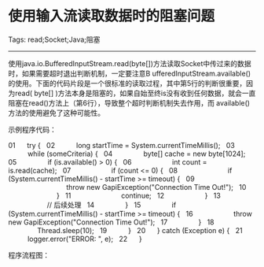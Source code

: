 # 使用输入流读取数据时的阻塞问题
Tags: read;Socket;Java;阻塞

------

使用java.io.BufferedInputStream.read(byte[])方法读取Socket中传过来的数据时，如果需要超时退出判断机制，一定要注意B ufferedInputStream.available()的使用。下面的代码片段是一个很标准的读取过程，其中第5行的判断很重要，因为read( byte[] )方法本身是阻塞的，如果自始至终is没有收到任何数据，就会一直阻塞在read()方法上（第6行），导致整个超时判断机制失去作用，而 available()方法的使用避免了这种可能性。 


 

 示例程序代码： 


 01      try {   02           long startTime = System.currentTimeMillis();   03           while (someCriteria) {   04                byte[] cache = new byte[1024];   05                if (is.available() > 0) {   06                     int count = is.read(cache);   07                     if (count <= 0) {   08                          if (System.currentTimeMillis() - startTime >= timeout) {   09                               throw new GapiException("Connection Time Out!");   10                          }   11                          continue;   12                     }   13                     // 后续处理   14                }   15                if (System.currentTimeMillis() - startTime >= timeout) {   16                     throw new GapiException("Connection Time Out!");   17                }   18                Thread.sleep(10);   19           }   20      } catch (Exception e) {   21           logger.error("ERROR: ", e);   22      } 


 


 程序流程图：